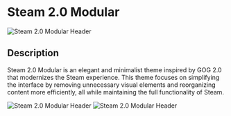 # Steam 2.0 Modular

![Steam 2.0 Modular Header](https://i.imgur.com/sCCMnkG.png)

## Description

Steam 2.0 Modular is an elegant and minimalist theme inspired by GOG 2.0 that modernizes the Steam experience. This theme focuses on simplifying the interface by removing unnecessary visual elements and reorganizing content more efficiently, all while maintaining the full functionality of Steam.

![Steam 2.0 Modular Header](https://i.imgur.com/4SJRBxy.png)
![Steam 2.0 Modular Header](https://i.imgur.com/4DKpfjz.png)



